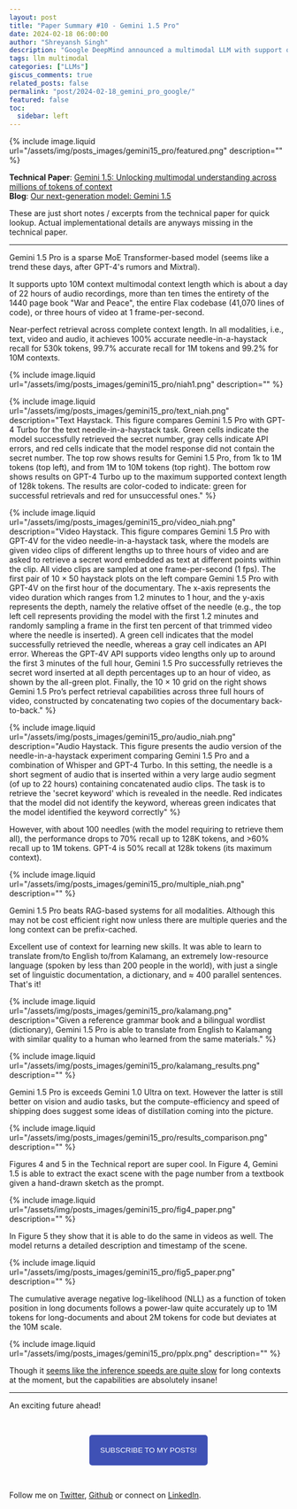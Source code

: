 ```yaml
---
layout: post
title: "Paper Summary #10 - Gemini 1.5 Pro"
date: 2024-02-18 06:00:00
author: "Shreyansh Singh"
description: "Google DeepMind announced a multimodal LLM with support of up to 10M context length."
tags: llm multimodal
categories: ["LLMs"]
giscus_comments: true
related_posts: false
permalink: "post/2024-02-18_gemini_pro_google/"
featured: false
toc:
  sidebar: left
---
```


{% include image.liquid url="/assets/img/posts_images/gemini15_pro/featured.png" description="" %}

**Technical Paper**: [Gemini 1.5: Unlocking multimodal understanding across millions of tokens of context](https://storage.googleapis.com/deepmind-media/gemini/gemini_v1_5_report.pdf)  
**Blog**: [Our next-generation model: Gemini 1.5](https://blog.google/technology/ai/google-gemini-next-generation-model-february-2024)  

These are just short notes / excerpts from the technical paper for quick lookup. Actual implementational details are anyways missing in the technical paper.

--------------------

Gemini 1.5 Pro is a sparse MoE Transformer-based model (seems like a trend these days, after GPT-4's rumors and Mixtral).

It supports upto 10M context multimodal context length which is about a day of 22 hours of audio recordings, more than ten times the entirety of the 1440 page book "War and Peace", the entire Flax codebase (41,070 lines of code), or three hours of video at 1 frame-per-second.

Near-perfect retrieval across complete context length. In all modalities, i.e., text, video and audio, it achieves 100% accurate needle-in-a-haystack recall for 530k tokens, 99.7% accurate recall for 1M tokens and 99.2% for 10M contexts. 

{% include image.liquid url="/assets/img/posts_images/gemini15_pro/niah1.png" description="" %}

{% include image.liquid url="/assets/img/posts_images/gemini15_pro/text_niah.png" description="Text Haystack. This figure compares Gemini 1.5 Pro with GPT-4 Turbo for the text needle-in-a-haystack task. Green cells indicate the model successfully retrieved the secret number, gray cells indicate API errors, and red cells indicate that the model response did not contain the secret number. The top row shows results for Gemini 1.5 Pro, from 1k to 1M tokens (top left), and from 1M to 10M tokens (top right). The bottom row shows results on GPT-4 Turbo up to the maximum supported context length of 128k tokens. The results are color-coded to indicate: green for successful retrievals and red for unsuccessful ones." %}

{% include image.liquid url="/assets/img/posts_images/gemini15_pro/video_niah.png" description="Video Haystack. This figure compares Gemini 1.5 Pro with GPT-4V for the video needle-in-a-haystack task, where the models are given video clips of different lengths up to three hours of video and are asked to retrieve a secret word embedded as text at different points within the clip. All video clips are sampled at one frame-per-second (1 fps). The first pair of 10 × 50 haystack plots on the left compare Gemini 1.5 Pro with GPT-4V on the first hour of the documentary. The x-axis represents the video duration which ranges from 1.2 minutes to 1 hour, and the y-axis represents the depth, namely the relative offset of the needle (e.g., the top left cell represents providing the model with the first 1.2 minutes and randomly sampling a frame in the first ten percent of that trimmed video where the needle is inserted). A green cell indicates that the model successfully retrieved the needle, whereas a gray cell indicates an API error. Whereas the GPT-4V API supports video lengths only up to around the first 3 minutes of the full hour, Gemini 1.5 Pro successfully retrieves the secret word inserted at all depth percentages up to an hour of video, as shown by the all-green plot. Finally, the 10 × 10 grid on the right shows Gemini 1.5 Pro’s perfect retrieval capabilities across three full hours of video, constructed by concatenating two copies of the documentary back-to-back." %}

{% include image.liquid url="/assets/img/posts_images/gemini15_pro/audio_niah.png" description="Audio Haystack. This figure presents the audio version of the needle-in-a-haystack experiment comparing Gemini 1.5 Pro and a combination of Whisper and GPT-4 Turbo. In this setting, the needle is a short segment of audio that is inserted within a very large audio segment (of up to 22 hours) containing concatenated audio clips. The task is to retrieve the 'secret keyword' which is revealed in the needle. Red indicates that the model did not identify the keyword, whereas green indicates that the model identified the keyword correctly" %}

However, with about 100 needles (with the model requiring to retrieve them all), the performance drops to 70% recall up to 128K tokens, and >60% recall up to 1M tokens. GPT-4 is 50% recall at 128k tokens (its maximum context).

{% include image.liquid url="/assets/img/posts_images/gemini15_pro/multiple_niah.png" description="" %}

Gemini 1.5 Pro beats RAG-based systems for all modalities. Although this may not be cost efficient right now unless there are multiple queries and the long context can be prefix-cached.

Excellent use of context for learning new skills. It was able to learn to translate from/to English to/from Kalamang, an extremely low-resource language (spoken by less than 200 people in the world), with just a single set of linguistic documentation, a dictionary, and ≈ 400 parallel sentences. That's it!

{% include image.liquid url="/assets/img/posts_images/gemini15_pro/kalamang.png" description="Given a reference grammar book and a bilingual wordlist (dictionary), Gemini 1.5 Pro is able to translate from English to Kalamang with similar quality to a human who learned from the same materials." %}

{% include image.liquid url="/assets/img/posts_images/gemini15_pro/kalamang_results.png" description="" %}

Gemini 1.5 Pro is exceeds Gemini 1.0 Ultra on text. However the latter is still better on vision and audio tasks, but the compute-efficiency and speed of shipping does suggest some ideas of distillation coming into the picture.

{% include image.liquid url="/assets/img/posts_images/gemini15_pro/results_comparison.png" description="" %}

Figures 4 and 5 in the Technical report are super cool. In Figure 4, Gemini 1.5 is able to extract the exact scene with the page number from a textbook given a hand-drawn sketch as the prompt. 

{% include image.liquid url="/assets/img/posts_images/gemini15_pro/fig4_paper.png" description="" %}

In Figure 5 they show that it is able to do the same in videos as well. The model returns a detailed description and timestamp of the scene.

{% include image.liquid url="/assets/img/posts_images/gemini15_pro/fig5_paper.png" description="" %}

The cumulative average negative log-likelihood (NLL) as a function of token position in long documents follows a power-law quite accurately up to 1M tokens for long-documents and about 2M tokens for code but deviates at the 10M scale.

{% include image.liquid url="/assets/img/posts_images/gemini15_pro/pplx.png" description="" %}

Though it [seems like the inference speeds are quite slow](https://youtu.be/wa0MT8OwHuk) for long contexts at the moment, but the capabilities are absolutely insane!

------

An exciting future ahead!

&nbsp;

<script type="text/javascript" src="//downloads.mailchimp.com/js/signup-forms/popup/unique-methods/embed.js" data-dojo-config="usePlainJson: true, isDebug: false"></script>

<!-- <button style="background-color: #70ab17; color: #1770AB" id="openpopup">Subscribe to my posts!</button> -->
<div class="button_cont" align="center"><button id="openpopup" class="example_a">Subscribe to my posts!</button></div>

<style>
    .example_a {
        color: #fff !important;
        text-transform: uppercase;
        text-decoration: none;
        background: #3f51b5;
        padding: 20px;
        border-radius: 5px;
        cursor: pointer;
        display: inline-block;
        border: none;
        transition: all 0.4s ease 0s;
    }

    .example_a:hover {
        background: #434343;
        letter-spacing: 1px;
        -webkit-box-shadow: 0px 5px 40px -10px rgba(0,0,0,0.57);
        -moz-box-shadow: 0px 5px 40px -10px rgba(0,0,0,0.57);
        box-shadow: 5px 40px -10px rgba(0,0,0,0.57);
        transition: all 0.4s ease 0s;
    }
</style>


<script type="text/javascript">

function showMailingPopUp() {
    window.dojoRequire(["mojo/signup-forms/Loader"], function(L) { L.start({"baseUrl":"mc.us4.list-manage.com","uuid":"0b10ac14f50d7f4e7d11cf26a","lid":"667a1bb3da","uniqueMethods":true}) })

    document.cookie = "MCPopupClosed=;path=/;expires=Thu, 01 Jan 1970 00:00:00 UTC";
}

document.getElementById("openpopup").onclick = function() {showMailingPopUp()};

</script>

&nbsp;  

<script data-name="BMC-Widget" data-cfasync="false" src="https://cdnjs.buymeacoffee.com/1.0.0/widget.prod.min.js" data-id="shreyanshsingh" data-description="Support me on Buy me a coffee!" data-message="" data-color="#FF5F5F" data-position="Right" data-x_margin="18" data-y_margin="18"></script>

Follow me on [Twitter](https://twitter.com/shreyansh_26), [Github](https://github.com/shreyansh26) or connect on [LinkedIn](https://www.linkedin.com/in/shreyansh26/).